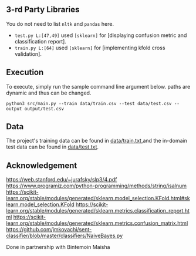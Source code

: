 
## 3-rd Party Libraries
You do not need to list `nltk` and `pandas` here.

* `test.py L:[47,49]` used `[sklearn]` for [displaying confusion metric and classification report].
* `train.py L:[64]` used `[sklearn]` for [implementing kfold cross validation].


## Execution

To execute, simply run the sample command line argument below. paths are dynamic and thus can be changed.

`python3 src/main.py --train data/train.csv --test data/test.csv --output output/test.csv`

## Data

The project's training data can be found in [data/train.txt](data/train.txt),and the in-domain test data can be found in [data/test.txt](data/test.txt).


## Acknowledgement 

https://web.stanford.edu/~jurafsky/slp3/4.pdf
https://www.programiz.com/python-programming/methods/string/isalnum
https://scikit-learn.org/stable/modules/generated/sklearn.model_selection.KFold.html#sklearn.model_selection.KFold
https://scikit-learn.org/stable/modules/generated/sklearn.metrics.classification_report.html
https://scikit-learn.org/stable/modules/generated/sklearn.metrics.confusion_matrix.html
https://github.com/jmkovachi/sent-classifier/blob/master/classifiers/NaiveBayes.py

Done in partnership with Bintemoin Maisha 
